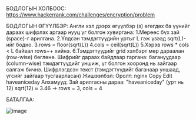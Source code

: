 БОДЛОГЫН ХОЛБООС:  https://www.hackerrank.com/challenges/encryption/problem

БОДЛОГЫН ӨГҮҮЛБЭР: 
Англи хэл дээрх өгүүлбэр (s) өгөгдөх ба үүнийг дараах шифрлэх аргаар нууц үг болгон хувиргана:
1.Мөрөөс бүх зай (space)-г арилгана.
2.Үлдсэн тэмдэгтүүдийн уртыг L гэж үзээд sqrt(L)-ийг бодно.
3.rows = floor(sqrt(L))
4.cols = ceil(sqrt(L))
5.Хэрэв rows * cols < L байвал rows++ хийнэ.
6.Тэмдэгтүүдийг grid хэлбэрт мөр дараалан (row-wise) бөглөнө.
Шифрийг дараах байдлаар гаргана: багануудаар (column-wise) тэмдэгтүүдийг уншиж, үг болгон хооронд нь зайгаар салгаж бичнэ.
Шифрлэгдсэн текст (тэмдэгтүүдийг баганаар уншаад, үгсийг зайгаар тусгаарласан)
Жишээлбэл:
Оролт:
nginx
Copy
Edit
haveaniceday
Алхамууд:
Зай арилгасны дараа: "haveaniceday" (урт нь 12)
sqrt(12) ≈ 3.46 → rows = 3, cols = 4


БАТАЛГАА: 

 ![image](https://github.com/user-attachments/assets/5d324987-4809-4e3c-9723-258360450950)

